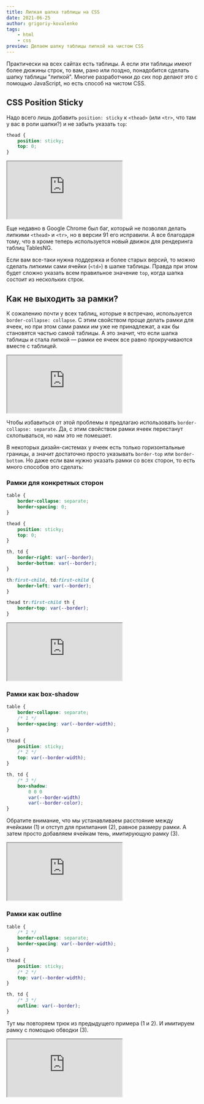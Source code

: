 ```yaml
---
title: Липкая шапка таблицы на CSS
date: 2021-06-25
author: grigoriy-kovalenko
tags:
    - html
    - css
preview: Делаем шапку таблицы липкой на чистом CSS
---
```


Практически на всех сайтах есть таблицы. А если эти таблицы имеют более дюжины строк, то вам, рано или поздно, понадобится сделать шапку таблицы "липкой". Многие разработчики до сих пор делают это с помощью JavaScript, но есть способ на чистом CSS.

## CSS Position Sticky

Надо всего лишь добавить `position: sticky` к `<thead>` (или `<tr>`, что там у вас в роли шапки?) и не забыть указать `top`:

```css
thead {
    position: sticky;
    top: 0;
}
```

<iframe src="https://codepen.io/XAHTEP26/embed/preview/ExWqodG"></iframe>

Еще недавно в Google Chrome был баг, который не позволял делать липкими `<thead>` и `<tr>`, но в версии 91 его исправили. А все благодаря тому, что в хроме теперь используется новый движок для рендеринга таблиц TablesNG.

Если вам все-таки нужна поддержка и более старых версий, то можно сделать липкими сами ячейки (`<td>`) в шапке таблицы. Правда при этом будет сложно указать всем правильное значение `top`, когда шапка состоит из нескольких строк.

## Как не выходить за рамки?

К сожалению почти у всех таблиц, которые я встречаю, используется `border-collapse: collapse`. С этим свойством проще делать рамки для ячеек, но при этом сами рамки им уже не принадлежат, а как бы становятся частью самой таблицы. А это значит, что если шапка таблицы и стала липкой — рамки ее ячеек все равно прокручиваются вместе с таблицей.

<iframe src="https://codepen.io/XAHTEP26/embed/preview/MWpNrKv"></iframe>

Чтобы избавиться от этой проблемы я предлагаю использовать `border-collapse: separate`. Да, с этим свойством рамки ячеек перестанут схлопываться, но нам это не помешает.

В некоторых дизайн-системах у ячеек есть только горизонтальные границы, а значит достаточно просто указывать `border-top` или `border-bottom`. Но даже если вам нужно указать рамки со всех сторон, то есть много способов это сделать:

### Рамки для конкретных сторон

```css
table {
    border-collapse: separate;
    border-spacing: 0;
}

thead {
    position: sticky;
    top: 0;
}

th, td {
    border-right: var(--border);
    border-bottom: var(--border);
}

th:first-child, td:first-child {
    border-left: var(--border);
}

thead tr:first-child th {
    border-top: var(--border);
}
```

<iframe src="https://codepen.io/XAHTEP26/embed/preview/jOBgYGw"></iframe>

### Рамки как box-shadow

```css
table {
    border-collapse: separate;
    /* 1 */
    border-spacing: var(--border-width);
}

thead {
    position: sticky;
    /* 2 */
    top: var(--border-width);
}

th, td {
    /* 3 */
    box-shadow:
        0 0 0
        var(--border-width)
        var(--border-color);
}
```

Обратите внимание, что мы устанавливаем расстояние между ячейками (1) и отступ для прилипания (2), равное размеру рамки. А затем просто добавляем ячейкам тень, имитирующую рамку (3).

<iframe src="https://codepen.io/XAHTEP26/embed/preview/JjWgMLx"></iframe>

### Рамки как outline

```css
table {
    /* 1 */
    border-collapse: separate;
    border-spacing: var(--border-width);
}

thead {
    position: sticky;
    /* 2 */
    top: var(--border-width);
}

th, td {
    /* 3 */
    outline: var(--border);
}
```

Тут мы повторяем трюк из предыдущего примера (1 и 2). И имитируем рамку с помощью обводки (3).

<iframe src="https://codepen.io/XAHTEP26/embed/preview/NWpQXLj"></iframe>
